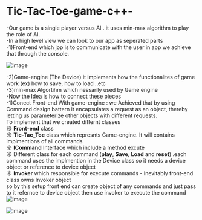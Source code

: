 # Tic-Tac-Toe-game-c++-
-Our game is a single player versus AI . it uses min-max algorithm to play the role of AI.<br />
-In a high level view we can look to our app as seperated parts<br />
  -1)Front-end which jop is to communicate with the user in app we achieve that through the console.<br />
  
  ![image](https://github.com/saeedmabrouk21/Tic-Tac-Toe-game-cpp/assets/73306180/117f5536-aba2-474c-933c-6d52fb1fcbdc)
  
  -2)Game-engine (The Device) it implements how the functionalites of game work (ex) how to save, how to load ..etc<br />
  -3)min-max Algortihm which nessarily used by Game engine <br />
-Now the Idea is how to connect these pieces<br />
  -1)Conect Front-end With game-engine : we Achieved that by using Command design battern it  encapsulates a request as an object, thereby letting us parameterize other objects with different requests.<br />
      To implement that we created differnt classes<br />
      ☼ **Front-end** class <br />
      ☼ **Tic-Tac_Toe** class which represnts Game-engine. It will contains implmentions of all commands<br />
      ☼ **ICommand** Interface which include a method excute<br />
      ☼ Different class for each command (**play**, **Save**, **Load** and **reset**) .each command uses the implmention in the Device class so it needs a device object or reference to device object<br />
      ☼ **Invoker** which responsible for execute commands - Inevitably front-end class owns Invoker object<br />
    so by this setup front end can create object of any commands and just pass to it refernce to device object then use invoker to execute the command<br />
    ![image](https://github.com/saeedmabrouk21/Tic-Tac-Toe-game-cpp/assets/73306180/ee32d829-b3ff-4af7-b9bd-1412896e92d8)



  
![image](https://github.com/saeedmabrouk21/Tic-Tac-Toe-game-cpp/assets/73306180/85298d2d-fb6a-40c1-9312-c0034d6c44c6)


